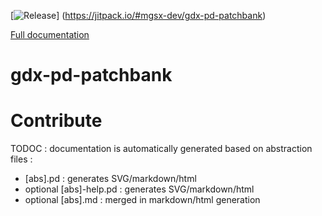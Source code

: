 
[![Release](https://jitpack.io/v/mgsx-dev/gdx-pd-patchbank.svg)]
(https://jitpack.io/#mgsx-dev/gdx-pd-patchbank)

[Full documentation](https://jitpack.io/com/github/mgsx-dev/gdx-pd-patchbank/master-SNAPSHOT/javadoc/index.html)

# gdx-pd-patchbank

# Contribute

TODOC : documentation is automatically generated based on abstraction files :
* [abs].pd : generates SVG/markdown/html
* optional [abs]-help.pd : generates SVG/markdown/html
* optional [abs].md : merged in markdown/html generation
